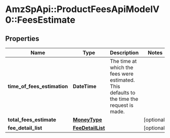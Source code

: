 # AmzSpApi::ProductFeesApiModelV0::FeesEstimate

## Properties
Name | Type | Description | Notes
------------ | ------------- | ------------- | -------------
**time_of_fees_estimation** | **DateTime** | The time at which the fees were estimated. This defaults to the time the request is made. | 
**total_fees_estimate** | [**MoneyType**](MoneyType.md) |  | [optional] 
**fee_detail_list** | [**FeeDetailList**](FeeDetailList.md) |  | [optional] 

